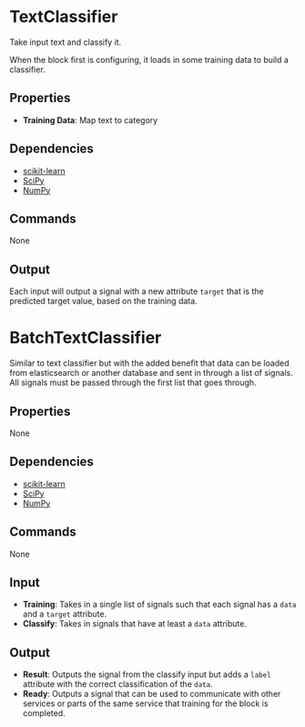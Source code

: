TextClassifier
==============

Take input text and classify it.

When the block first is configuring, it loads in some training data to build a classifier.

Properties
----------

* **Training Data**: Map text to category

Dependencies
------------
* [scikit-learn](http://scikit-learn.org/stable/)
* [SciPy](https://www.scipy.org/)
* [NumPy](http://www.numpy.org/)

Commands
--------
None

Output
------

Each input will output a signal with a new attribute `target` that is the predicted target value, based on the training data.


BatchTextClassifier
==============

Similar to text classifier but with the added benefit that data can be loaded from elasticsearch or another database and sent in through a list of signals. All signals must be passed through the first list that goes through.

Properties
----------
None

Dependencies
------------
* [scikit-learn](http://scikit-learn.org/stable/)
* [SciPy](https://www.scipy.org/)
* [NumPy](http://www.numpy.org/)

Commands
--------
None

Input
------
* **Training**: Takes in a single list of signals such that each signal has a `data` and a `target` attribute.
* **Classify**: Takes in signals that have at least a `data` attribute.

Output
------
* **Result**: Outputs the signal from the classify input but adds a `label` attribute with the correct classification of the `data`.
* **Ready**: Outputs a signal that can be used to communicate with other services or parts of the same service that training for the block is completed.
